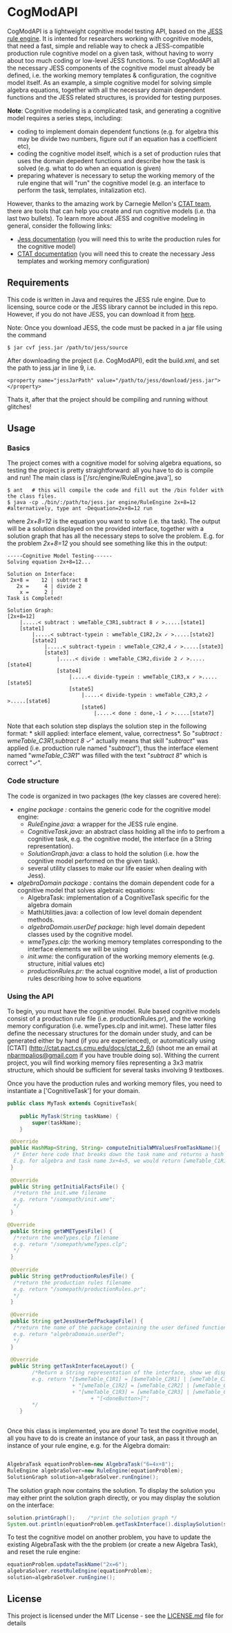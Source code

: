 # CogModAPI

CogModAPI is a lightweight cognitive model testing API, based on the [JESS rule engine](http://www.jessrules.com). It is intented for researchers working with cognitive models, that need a fast, simple and reliable way to check a JESS-compatible production rule cognitive model on a given task, without having to worry about too much coding or low-level JESS functions.
To use CogModAPI all the necessary JESS components of the cognitive model must already be defined, i.e. the working memory templates & configuration, the cognitive model itself. As an example, a simple cognitive model for solving simple algebra equations, together with all the necessary domain dependent functions and the JESS related structures, is provided for testing purposes.

**Note**: Cognitive modeling is a complicated task, and generating a cognitive model requires a series steps, including: 
  * coding to implement domain dependent functions (e.g. for algebra this may be divide two numbers, figure out if an equation has a coefficient etc),
  * coding the cognitive model itself, which is a set of production rules that uses the domain depedent functions and describe  how the task is solved (e.g. what to do when an equation is given)
  * preparing whatever is necessary to setup the working memory of the rule engine that will "run" the cognitive model (e.g. an interface to perform the task, templates, initalization etc).

However, thanks to the amazing work by Carnegie Mellon's [CTAT team](http://ctat.pact.cs.cmu.edu/), there are tools that can help you create and run cognitive models (i.e. tha last two bullets). To learn more about JESS and cognitive modeling in general, consider the following links:
 * [Jess documentation](http://www.jessrules.com/jess/docs/71/) (you will need this to write the production rules for the cognitive model)
 * [CTAT documentation](http://ctat.pact.cs.cmu.edu/docs/ctat_2_6/) (you will need this to create the necessary Jess templates and working memory configuration)


## Requirements 

This code is written in Java and requires the JESS rule engine. Due to licensing, source code or the JESS library cannot be included in this repo. However, if you do not have JESS, you can download it from [here](http://www.jessrules.com/jess/download.shtml).

Note: Once you download JESS, the code must be packed in a jar file using the command
```
$ jar cvf jess.jar /path/to/jess/source
```

After downloading the project (i.e. CogModAPI), edit the build.xml, and set the path to jess.jar in line 9, i.e.
```
<property name="jessJarPath" value="/path/to/jess/download/jess.jar"></property>
```

Thats it, after that the project should be compiling and running without glitches! 

## Usage

### Basics

The project comes with a cognitive model for solving algebra equations, so testing the project is pretty straightforward: all you have to do is compile and run! The main class is ['/src/engine/RuleEngine.java'], so 
```
$ ant   # this will compile the code and fill out the /bin folder with the class files.
$ java -cp ./bin/:/path/to/jess.jar engine/RuleEngine 2x+8=12  #alternatively, type ant -Dequation=2x+8=12 run
```
where *2x+8=12* is the equation you want to solve (i.e. tha task). The output will be a solution displayed on the provided interface, together with a solution graph that has all the necessary steps to solve the problem. E.g. for the problem *2x+8=12* you should see something like this in the output: 
```
-----Cognitive Model Testing------
Solving equation 2x+8=12...

Solution on Interface:
 2x+8 =    12 | subtract 8
   2x =     4 | divide 2
    x =     2 |      
Task is Completed!

Solution Graph:
[2x+8=12]
    |.....< subtract : wmeTable_C3R1,subtract 8 ✓ >.....[state1]
    [state1]
        |.....< subtract-typein : wmeTable_C1R2,2x ✓ >.....[state2]
        [state2]
            |.....< subtract-typein : wmeTable_C2R2,4 ✓ >.....[state3]
            [state3]
                |.....< divide : wmeTable_C3R2,divide 2 ✓ >.....[state4]
                [state4]
                    |.....< divide-typein : wmeTable_C1R3,x ✓ >.....[state5]
                    [state5]
                        |.....< divide-typein : wmeTable_C2R3,2 ✓ >.....[state6]
                        [state6]
                            |.....< done : done,-1 ✓ >.....[state7]
```

Note that each solution step displays the solution step in the following format: * skill applied: interface element, value, correctness*. So "*subtract : wmeTable_C3R1,subtract 8 ✓*" actually means that skill "*subtract*" was applied (i.e. production rule named "*subtract*"), thus the interface element named "*wmeTable_C3R1*" was filled with the text "*subtract 8*" which is correct "✓".


### Code structure

The code is organized in two packages (the key classes are covered here): 
* *engine package :* contains the generic code for the cognitive model engine:
  * *RuleEngine.java:* a wrapper for the JESS rule engine.
  * *CognitiveTask.java:* an abstract class holding all the info to perfrom a cognitive task, e.g. the cognitive model, the interface (in a String representation).
  * *SolutionGraph.java:* a class to hold the solution (i.e. how the cognitive model performed on the given task).
  * several utility classes to make our life easier when dealing with Jess).
* *algebraDomain package :* contains the domain dependent code for a cognitive model that solves algebraic equations:
  * AlgebraTask: implementation of a CognitiveTask specific for the algebra domain
  * MathUtilities.java: a collection of low level domain dependent methods.
  * *algebraDomain.userDef package:* high level domain depedent classes used by the cognitive model.
  * *wmeTypes.clp:* the working memory templates corresponding to the interface elements we will be using 
  * *init.wme:* the configuration of the working memory elements (e.g. structure, initial values etc)
  * *productionRules.pr:* the actual cognitive model, a list of production rules describing how to solve equations

### Using the API

To begin, you must have the cognitive model. Rule based cognitive models consist of a production rule file (i.e. productionRules.pr), and the working memory configuration (i.e. wmeTypes.clp and init.wme). These latter files define the necessary structures for the domain under study, and can be generated either by hand (if you are experienced), or automatically using [CTAT] (http://ctat.pact.cs.cmu.edu/docs/ctat_2_6/) (shoot me an email at nbarmpalios@gmail.com if you have trouble doing so). Withing the current project, you will find working memory files representing a 3x3 matrix structure, which should be sufficient for several tasks involving 9 textboxes.

Once you have the production rules and working memory files, you need to instantiate a ['CognitiveTask'] for your domain.
```java
public class MyTask extends CognitiveTask{
	
	public MyTask(String taskName) {
		super(taskName);
	}

 @Override
 public HashMap<String, String> computeInitialWMValuesFromTaskName(){
  /* Enter here code that breaks down the task name and returns a hash containing [what workign memory element should be updated]->[updating value]. 
  E.g. for algebra and task name 3x+4=5, we would return [wmeTable_C1R1]->3x+4, [wmeTable_C1R1]->5 */   
 }
 
 @Override
 public String getInitialFactsFile() {
  /*return the init.wme filename
  e.g. return "/somepath/init.wme";
  */
 }

@Override
 public String getWMETypesFile() {
  /*return the wmeTypes.clp filename
  e.g. return "/somepath/wmeTypes.clp";
  */
 }
 
 @Override
 public String getProductionRulesFile() {
  /*return the production rules filename
  e.g. return "/somepath/productionRules.pr";
  */
 }
 
 @Override
 public String getJessUserDefPackageFile() {
  /*return the name of the package containing the user defined functions (that are used in the production rules).
  e.g. return "algebraDomain.userDef";
  */
 }
 
 @Override
 public String getTaskInterfaceLayout() {
		/*Return a String representation of the interface, show we display the in a meaningfull way. Note that $ behind the name of the workign memroy element means this element is expected to be part of the initial state (that defines the problem).
		e.g. return "[$wmeTable_C1R1] = [$wmeTable_C2R1] | [wmeTable_C3R1]\n"
			         + "[wmeTable_C1R2] = [wmeTable_C2R2] | [wmeTable_C3R2]\n"
			         + "[wmeTable_C1R3] = [wmeTable_C2R3] | [wmeTable_C3R3]\n"
			               + "[<doneButton>]";
		*/
	}
 
```
Once this class is implemented, you are done! To test the cognitive model, all you have to do is create an instance of your task, an pass it through an instance of your rule engine, e.g. for the Algebra domain:  

```java

AlgebraTask equationProblem=new AlgebraTask("6=4x+8");
RuleEngine algebraSolver=new RuleEngine(equationProblem);
SolutionGraph solution=algebraSolver.runEngine();

```

The solution graph now contains the solution. To display the solution you may either print the solution graph directly, or you may display the solution on the interface: 
```java
solution.printGraph();    /*print the solution graph */
System.out.println(equationProblem.getTaskInterface().displaySolution(solution)); /*print the solution on the interface*/
```
To test the cognitive model on another problem, you have to update the existing AlgebraTask with the the problem (or create a new Algebra Task), and reset the rule engine: 

```java
equationProblem.updateTaskName("2x=6");
algebraSolver.resetRuleEngine(equationProblem);
solution=algebraSolver.runEngine();
```			

## License

This project is licensed under the MIT License - see the [LICENSE.md](LICENSE.md) file for details





